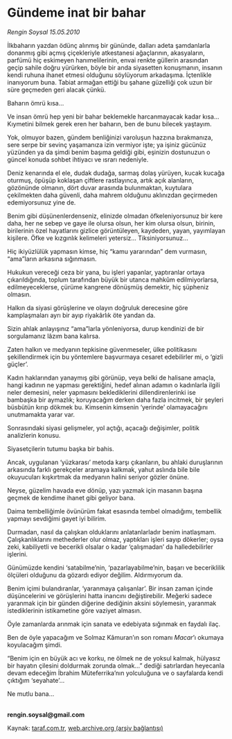 # Gündeme inat bir bahar

*Rengin Soysal 15.05.2010*

<div class="yazi"><p>İlkbaharın yazdan ödünç alınmış bir gününde, dalları adeta şamdanlarla donanmış gibi açmış çiçekleriyle atkestanesi ağaçlarının, akasyaların, parfümü hiç eskimeyen hanımelilerinin, envai renkte güllerin arasından geçip sahile doğru yürürken, böyle bir anda siyasetten konuşmanın, insanın kendi ruhuna ihanet etmesi olduğunu söylüyorum arkadaşıma. İçtenlikle inanıyorum buna. Tabiat armağan ettiği bu şahane güzelliği çok uzun bir süre geçmeden geri alacak çünkü.</p>
<p>Baharın ömrü kısa...</p>
<p>Ve insan ömrü hep yeni bir bahar beklemekle harcanmayacak kadar kısa... Kıymetini bilmek gerek eren her baharın, ben de bunu bilecek yaştayım.</p>
<p>Yok, olmuyor bazen, gündem benliğinizi varoluşun hazzına bırakmanıza, sere serpe bir sevinç yaşamanıza izin vermiyor işte; ya işiniz gücünüz yüzünden ya da şimdi benim başıma geldiği gibi, eşinizin dostunuzun o güncel konuda sohbet ihtiyacı ve ısrarı nedeniyle.</p>
<p>Deniz kenarında el ele, dudak dudağa, sarmaş dolaş yürüyen, kucak kucağa oturmuş, öpüşüp koklaşan çiftlere rastlayınca, artık açık alanların, gözönünde olmanın, dört duvar arasında bulunmaktan, kuytulara çekilmekten daha güvenli, daha mahrem olduğunu aklınızdan geçirmeden edemiyorsunuz yine de.</p>
<p>Benim gibi düşünenlerdenseniz, elinizde olmadan öfkeleniyorsunuz bir kere daha, her ne sebep ve gaye ile olursa olsun, her kim olursa olsun, birinin, birilerinin özel hayatlarını gizlice görüntüleyen, kaydeden, yayan, yayımlayan kişilere. Öfke ve kızgınlık kelimeleri yetersiz... Tiksiniyorsunuz...</p>
<p>Hiç ikiyüzlülük yapmasın kimse, hiç “kamu yararından” dem vurmasın, “ama”ların arkasına sığınmasın.</p>
<p>Hukukun vereceği ceza bir yana, bu işleri yapanlar, yaptıranlar ortaya çıkarıldığında, toplum tarafından büyük bir utanca mahkûm edilmiyorlarsa, edilmeyeceklerse, çürüme kangrene dönüşmüş demektir, hiç şüpheniz olmasın.</p>
<p>Halkın da siyasi görüşlerine ve olayın doğruluk derecesine göre kamplaşmaları ayrı bir ayıp riyakârlık öte yandan da.</p>
<p>Sizin ahlak anlayışınız “ama”larla yönleniyorsa, durup kendinizi de bir sorgulamanız lâzım bana kalırsa.</p>
<p>Zaten halkın ve medyanın tepkisine güvenmeseler, ülke politikasını şekillendirmek için bu yöntemlere başvurmaya cesaret edebilirler mi, o ‘gizli güçler’.</p>
<p>Kadın haklarından yanaymış gibi görünüp, veya belki de halisane amaçla, hangi kadının ne yapması gerektiğini, hedef alınan adamın o kadınlarla ilgili neler demesini, neler yapmasını beklediklerini dillendirenlerinki ise bambaşka bir aymazlık; koruyacağım derken daha fazla incitmek, bir şeyleri büsbütün kırıp dökmek bu. Kimsenin kimsenin ‘yerinde’ olamayacağını unutmamakta yarar var.</p>
<p>Sonrasındaki siyasi gelişmeler, yol açtığı, açacağı değişimler, politik analizlerin konusu.</p>
<p>Siyasetçilerin tutumu başka bir bahis.</p>
<p>Ancak, uygulanan ‘yüzkarası’ metoda karşı çıkanların, bu ahlaki duruşlarının arkasında farklı gerekçeler aramaya kalkmak, yahut aslında bile bile okuyucuları kışkırtmak da medyanın halini seriyor gözler önüne.</p>
<p>Neyse, güzelim havada eve dönüp, yazı yazmak için masanın başına geçmek de kendime ihanet gibi geliyor bana.</p>
<p>Daima tembelliğimle övünürüm fakat esasında tembel olmadığımı, tembellik yapmayı sevdiğimi gayet iyi bilirim.</p>
<p>Durmadan, nasıl da çalışkan olduklarını anlatanlarladır benim inatlaşmam. Çalışkanlıklarını methederler olur olmaz, yaptıkları işleri sayıp dökerler; oysa zeki, kabiliyetli ve becerikli olsalar o kadar ‘çalışmadan’ da halledebilirler işlerini.</p>
<p>Günümüzde kendini ‘satabilme’nin, ‘pazarlayabilme’nin, başarı ve beceriklilik ölçüleri olduğunu da gözardı ediyor değilim. Aldırmıyorum da.</p>
<p>Benim içimi bulandıranlar, ‘yaranmaya çalışanlar’. Bir insan zaman içinde düşüncelerini ve görüşlerini hatta inancını değiştirebilir. Meğerki sadece yaranmak için bir günden diğerine dediğinin aksini söylemesin, yaranmak istediklerinin istikametine göre vaziyet almasın.</p>
<p>Öyle zamanlarda arınmak için sanata ve edebiyata sığınmak en faydalı ilaç.</p>
<p>Ben de öyle yapacağım ve Solmaz Kâmuran’ın son romanı <i>Macar</i>’ı okumaya koyulacağım şimdi.</p>
<p>“Benim için en büyük acı ve korku, ne ölmek ne de yoksul kalmak, hülyasız bir hayatın çilesini doldurmak zorunda olmak...” dediği satırlardan heyecanla devam edeceğim İbrahim Müteferrika’nın yolculuğuna ve o sayfalarda kendi çıktığım ‘seyahate’...</p>
<p>Ne mutlu bana...</p>
<p><b><br/>rengin.soysal@gmail.com</b></p></div>

Kaynak: [taraf.com.tr](m), [web.archive.org (arşiv bağlantısı)](http://web.archive.org/web/20100518071844/http://taraf.com.tr:80/rengin-soysal/makale-gundeme-inat-bir-bahar.htm)
